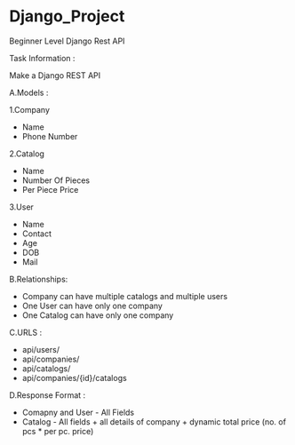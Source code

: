 # Django_Project
Beginner Level Django Rest API


Task Information :

Make a Django REST API

A.Models :

1.Company 
- Name
- Phone Number

2.Catalog
- Name
- Number Of Pieces
- Per Piece Price

3.User
- Name
- Contact
- Age
- DOB
- Mail


B.Relationships:
- Company can have multiple catalogs and multiple users
- One User can have only one company
- One Catalog can have only one company

C.URLS : 
- api/users/
- api/companies/
- api/catalogs/
- api/companies/{id}/catalogs

D.Response Format :
- Comapny and User - All Fields
- Catalog - All fields + all details of company + dynamic total price (no. of pcs * per pc. price)
